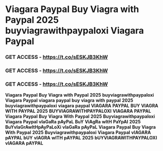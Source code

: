 # <strong>Viagara</strong> <strong>Paypal</strong> <strong>Buy</strong> <strong>Viagra</strong> <strong>with</strong> <strong>Paypal</strong> <strong>2025</strong> <strong>buyviagrawithpaypaloxi</strong> <strong>Viagara</strong> <strong>Paypal</strong>

### <strong>GET</strong> <strong>ACCESS</strong> <strong>-</strong> <strong>https://t.co/sESKJB3KhW</strong>

### <strong>GET</strong> <strong>ACCESS</strong> <strong>-</strong> <strong>https://t.co/sESKJB3KhW</strong>

### <strong>GET</strong> <strong>ACCESS</strong> <strong>-</strong> <strong>https://t.co/sESKJB3KhW</strong>

<strong>Viagara</strong> <strong>Paypal</strong> <strong>Buy</strong> <strong>Viagra</strong> <strong>with</strong> <strong>Paypal</strong> <strong>2025</strong> <strong>buyviagrawithpaypaloxi</strong> <strong>Viagara</strong> <strong>Paypal</strong> <strong>viagara</strong> <strong>paypal</strong> <strong>buy</strong> <strong>viagra</strong> <strong>with</strong> <strong>paypal</strong> <strong>2025</strong> <strong>buyviagrawithpaypaloxi</strong> <strong>viagara</strong> <strong>paypal</strong> <strong>VIAGARA</strong> <strong>PAYPAL</strong> <strong>BUY</strong> <strong>VIAGRA</strong> <strong>WITH</strong> <strong>PAYPAL</strong> <strong>2025</strong> <strong>BUYVIAGRAWITHPAYPALOXI</strong> <strong>VIAGARA</strong> <strong>PAYPAL</strong> <strong>Viagara</strong> <strong>Paypal</strong> <strong>Buy</strong> <strong>Viagra</strong> <strong>With</strong> <strong>Paypal</strong> <strong>2025</strong> <strong>Buyviagrawithpaypaloxi</strong> <strong>Viagara</strong> <strong>Paypal</strong> <strong>vIaGaRa</strong> <strong>pAyPaL</strong> <strong>BuY</strong> <strong>ViAgRa</strong> <strong>wItH</strong> <strong>PaYpAl</strong> <strong>2025</strong> <strong>BuYvIaGrAwItHpAyPaLoXi</strong> <strong>vIaGaRa</strong> <strong>pAyPaL</strong> <strong>Viagara</strong> <strong>Paypal</strong> <strong>Buy</strong> <strong>Viagra</strong> <strong>With</strong> <strong>Paypal</strong> <strong>2025</strong> <strong>Buyviagrawithpaypaloxi</strong> <strong>Viagara</strong> <strong>Paypal</strong> <strong>vIAGARA</strong> <strong>pAYPAL</strong> <strong>bUY</strong> <strong>vIAGRA</strong> <strong>wITH</strong> <strong>pAYPAL</strong> <strong>2025</strong> <strong>bUYVIAGRAWITHPAYPALOXI</strong> <strong>vIAGARA</strong> <strong>pAYPAL</strong>